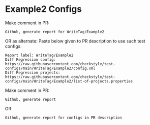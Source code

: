 # Example2 Configs
Make comment in PR:
```
Github, generate report for WriteTag/Example2
```
OR as alternate:
Paste below given to PR description to use such test configs:
```
Report label: WriteTag/Example2
Diff Regression config: https://raw.githubusercontent.com/checkstyle/test-configs/main/WriteTag/Example2/config.xml
Diff Regression projects: https://raw.githubusercontent.com/checkstyle/test-configs/main/WriteTag/Example2/list-of-projects.properties
```
Make comment in PR:
```
Github, generate report
```
OR
```
Github, generate report for configs in PR description
```
